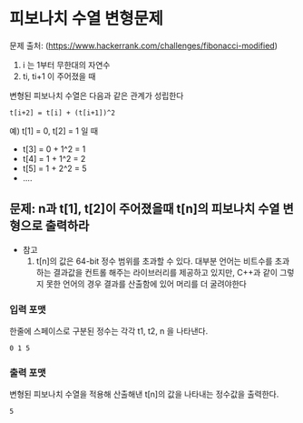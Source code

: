 
# 피보나치 수열 변형문제 
문제 출처: (https://www.hackerrank.com/challenges/fibonacci-modified)


1. i 는 1부터 무한대의 자연수  
2. ti, ti+1 이 주어졌을 때

변형된 피보나치 수열은 다음과 같은 관계가 성립한다
```
t[i+2] = t[i] + (t[i+1])^2
```


예) t[1] = 0, t[2] = 1 일 때 
- t[3] = 0 + 1^2 = 1
- t[4] = 1 + 1^2 = 2
- t[5] = 1 + 2^2 = 5
- ....


## 문제: n과 t[1], t[2]이 주어졌을때 t[n]의 피보나치 수열 변형으로 출력하라

- 참고
  1. t[n]의 값은 64-bit 정수 범위를 초과할 수 있다. 대부분 언어는 비트수를 초과하는 결과값을 컨트롤 해주는 라이브러리를 제공하고 있지만, C++과 같이 그렇지 못한 언어의 경우 결과를 산출함에 있어 머리를 더 굴려야한다
 


### 입력 포맷

한줄에 스페이스로 구분된 정수는 각각 t1, t2, n 을 나타낸다.

```
0 1 5
```

 
### 출력 포맷
변형된 피보나치 수열을 적용해 산출해낸 t[n]의 값을 나타내는 정수값을 출력한다.

```
5
```